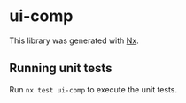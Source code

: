 # ui-comp

This library was generated with [Nx](https://nx.dev).

## Running unit tests

Run `nx test ui-comp` to execute the unit tests.
